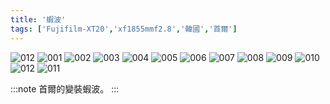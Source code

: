 ```yaml
---
title: '蝦波'
tags: ['Fujifilm-XT20','xf1855mmf2.8','韓國','首爾']
---
```

![012](./img/202502bo/001.webp)
![001](./img/202502bo/002.webp)
![002](./img/202502bo/003.webp)
![003](./img/202502bo/013.webp)
![004](./img/202502bo/014.webp)
![005](./img/202502bo/004.webp)
![006](./img/202502bo/005.webp)
![007](./img/202502bo/006.webp)
![008](./img/202502bo/007.webp)
![009](./img/202502bo/008.webp)
![010](./img/202502bo/009.webp)
![012](./img/202502bo/011.webp)
![011](./img/202502bo/012.webp)


:::note 
首爾的變裝蝦波。
:::